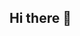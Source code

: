 ## Hi there 👋

<!--
**pontesoliveira90/pontesoliveira90** is a ✨ _special_ ✨ repository because its `README.md` (this file) appears on your GitHub profile.
<h1>Uninorte - Turma ADS B</h1>
Here are some ideas to get you started:

- 🔭 I’m currently working on ...
- 🌱 I’m currently learning ...
- 👯 I’m looking to collaborate on ...
- 🤔 I’m looking for help with ...
- 💬 Ask me about ...
- 📫 How to reach me: ...
- 😄 Pronouns: ...
- ⚡ Fun fact: ...
-->
